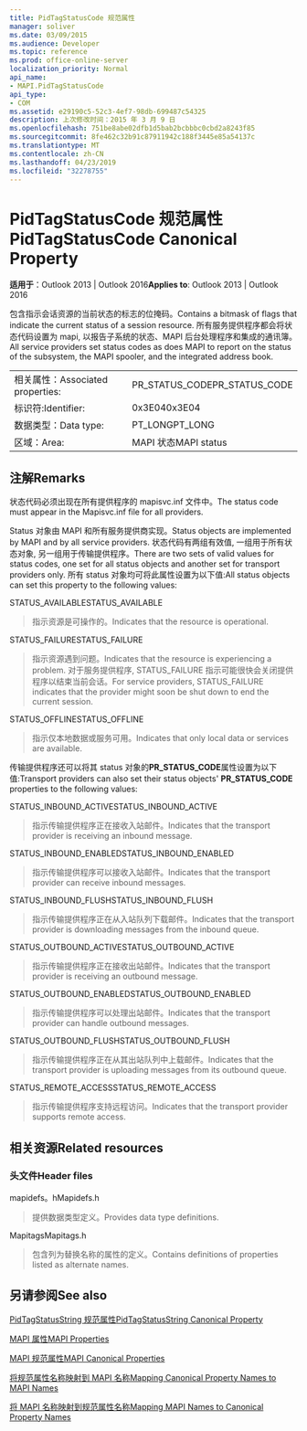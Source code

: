 ```yaml
---
title: PidTagStatusCode 规范属性
manager: soliver
ms.date: 03/09/2015
ms.audience: Developer
ms.topic: reference
ms.prod: office-online-server
localization_priority: Normal
api_name:
- MAPI.PidTagStatusCode
api_type:
- COM
ms.assetid: e29190c5-52c3-4ef7-98db-699487c54325
description: 上次修改时间：2015 年 3 月 9 日
ms.openlocfilehash: 751be8abe02dfb1d5bab2bcbbbc0cbd2a8243f85
ms.sourcegitcommit: 8fe462c32b91c87911942c188f3445e85a54137c
ms.translationtype: MT
ms.contentlocale: zh-CN
ms.lasthandoff: 04/23/2019
ms.locfileid: "32278755"
---
```

# <a name="pidtagstatuscode-canonical-property"></a><span data-ttu-id="8c175-103">PidTagStatusCode 规范属性</span><span class="sxs-lookup"><span data-stu-id="8c175-103">PidTagStatusCode Canonical Property</span></span>

  
  
<span data-ttu-id="8c175-104">**适用于**：Outlook 2013 | Outlook 2016</span><span class="sxs-lookup"><span data-stu-id="8c175-104">**Applies to**: Outlook 2013 | Outlook 2016</span></span> 
  
<span data-ttu-id="8c175-105">包含指示会话资源的当前状态的标志的位掩码。</span><span class="sxs-lookup"><span data-stu-id="8c175-105">Contains a bitmask of flags that indicate the current status of a session resource.</span></span> <span data-ttu-id="8c175-106">所有服务提供程序都会将状态代码设置为 mapi, 以报告子系统的状态、MAPI 后台处理程序和集成的通讯簿。</span><span class="sxs-lookup"><span data-stu-id="8c175-106">All service providers set status codes as does MAPI to report on the status of the subsystem, the MAPI spooler, and the integrated address book.</span></span>
  
|||
|:-----|:-----|
|<span data-ttu-id="8c175-107">相关属性：</span><span class="sxs-lookup"><span data-stu-id="8c175-107">Associated properties:</span></span>  <br/> |<span data-ttu-id="8c175-108">PR_STATUS_CODE</span><span class="sxs-lookup"><span data-stu-id="8c175-108">PR_STATUS_CODE</span></span>  <br/> |
|<span data-ttu-id="8c175-109">标识符:</span><span class="sxs-lookup"><span data-stu-id="8c175-109">Identifier:</span></span>  <br/> |<span data-ttu-id="8c175-110">0x3E04</span><span class="sxs-lookup"><span data-stu-id="8c175-110">0x3E04</span></span>  <br/> |
|<span data-ttu-id="8c175-111">数据类型：</span><span class="sxs-lookup"><span data-stu-id="8c175-111">Data type:</span></span>  <br/> |<span data-ttu-id="8c175-112">PT_LONG</span><span class="sxs-lookup"><span data-stu-id="8c175-112">PT_LONG</span></span>  <br/> |
|<span data-ttu-id="8c175-113">区域：</span><span class="sxs-lookup"><span data-stu-id="8c175-113">Area:</span></span>  <br/> |<span data-ttu-id="8c175-114">MAPI 状态</span><span class="sxs-lookup"><span data-stu-id="8c175-114">MAPI status</span></span>  <br/> |
   
## <a name="remarks"></a><span data-ttu-id="8c175-115">注解</span><span class="sxs-lookup"><span data-stu-id="8c175-115">Remarks</span></span>

<span data-ttu-id="8c175-116">状态代码必须出现在所有提供程序的 mapisvc.inf 文件中。</span><span class="sxs-lookup"><span data-stu-id="8c175-116">The status code must appear in the Mapisvc.inf file for all providers.</span></span> 
  
<span data-ttu-id="8c175-117">Status 对象由 MAPI 和所有服务提供商实现。</span><span class="sxs-lookup"><span data-stu-id="8c175-117">Status objects are implemented by MAPI and by all service providers.</span></span> <span data-ttu-id="8c175-118">状态代码有两组有效值, 一组用于所有状态对象, 另一组用于传输提供程序。</span><span class="sxs-lookup"><span data-stu-id="8c175-118">There are two sets of valid values for status codes, one set for all status objects and another set for transport providers only.</span></span> <span data-ttu-id="8c175-119">所有 status 对象均可将此属性设置为以下值:</span><span class="sxs-lookup"><span data-stu-id="8c175-119">All status objects can set this property to the following values:</span></span>
  
<span data-ttu-id="8c175-120">STATUS_AVAILABLE</span><span class="sxs-lookup"><span data-stu-id="8c175-120">STATUS_AVAILABLE</span></span> 
  
> <span data-ttu-id="8c175-121">指示资源是可操作的。</span><span class="sxs-lookup"><span data-stu-id="8c175-121">Indicates that the resource is operational.</span></span>
    
<span data-ttu-id="8c175-122">STATUS_FAILURE</span><span class="sxs-lookup"><span data-stu-id="8c175-122">STATUS_FAILURE</span></span> 
  
> <span data-ttu-id="8c175-123">指示资源遇到问题。</span><span class="sxs-lookup"><span data-stu-id="8c175-123">Indicates that the resource is experiencing a problem.</span></span> <span data-ttu-id="8c175-124">对于服务提供程序, STATUS_FAILURE 指示可能很快会关闭提供程序以结束当前会话。</span><span class="sxs-lookup"><span data-stu-id="8c175-124">For service providers, STATUS_FAILURE indicates that the provider might soon be shut down to end the current session.</span></span>
    
<span data-ttu-id="8c175-125">STATUS_OFFLINE</span><span class="sxs-lookup"><span data-stu-id="8c175-125">STATUS_OFFLINE</span></span> 
  
> <span data-ttu-id="8c175-126">指示仅本地数据或服务可用。</span><span class="sxs-lookup"><span data-stu-id="8c175-126">Indicates that only local data or services are available.</span></span>
    
<span data-ttu-id="8c175-127">传输提供程序还可以将其 status 对象的**PR_STATUS_CODE**属性设置为以下值:</span><span class="sxs-lookup"><span data-stu-id="8c175-127">Transport providers can also set their status objects' **PR_STATUS_CODE** properties to the following values:</span></span> 
  
<span data-ttu-id="8c175-128">STATUS_INBOUND_ACTIVE</span><span class="sxs-lookup"><span data-stu-id="8c175-128">STATUS_INBOUND_ACTIVE</span></span> 
  
> <span data-ttu-id="8c175-129">指示传输提供程序正在接收入站邮件。</span><span class="sxs-lookup"><span data-stu-id="8c175-129">Indicates that the transport provider is receiving an inbound message.</span></span> 
    
<span data-ttu-id="8c175-130">STATUS_INBOUND_ENABLED</span><span class="sxs-lookup"><span data-stu-id="8c175-130">STATUS_INBOUND_ENABLED</span></span> 
  
> <span data-ttu-id="8c175-131">指示传输提供程序可以接收入站邮件。</span><span class="sxs-lookup"><span data-stu-id="8c175-131">Indicates that the transport provider can receive inbound messages.</span></span>
    
<span data-ttu-id="8c175-132">STATUS_INBOUND_FLUSH</span><span class="sxs-lookup"><span data-stu-id="8c175-132">STATUS_INBOUND_FLUSH</span></span> 
  
> <span data-ttu-id="8c175-133">指示传输提供程序正在从入站队列下载邮件。</span><span class="sxs-lookup"><span data-stu-id="8c175-133">Indicates that the transport provider is downloading messages from the inbound queue.</span></span>
    
<span data-ttu-id="8c175-134">STATUS_OUTBOUND_ACTIVE</span><span class="sxs-lookup"><span data-stu-id="8c175-134">STATUS_OUTBOUND_ACTIVE</span></span> 
  
> <span data-ttu-id="8c175-135">指示传输提供程序正在接收出站邮件。</span><span class="sxs-lookup"><span data-stu-id="8c175-135">Indicates that the transport provider is receiving an outbound message.</span></span> 
    
<span data-ttu-id="8c175-136">STATUS_OUTBOUND_ENABLED</span><span class="sxs-lookup"><span data-stu-id="8c175-136">STATUS_OUTBOUND_ENABLED</span></span> 
  
> <span data-ttu-id="8c175-137">指示传输提供程序可以处理出站邮件。</span><span class="sxs-lookup"><span data-stu-id="8c175-137">Indicates that the transport provider can handle outbound messages.</span></span>
    
<span data-ttu-id="8c175-138">STATUS_OUTBOUND_FLUSH</span><span class="sxs-lookup"><span data-stu-id="8c175-138">STATUS_OUTBOUND_FLUSH</span></span> 
  
> <span data-ttu-id="8c175-139">指示传输提供程序正在从其出站队列中上载邮件。</span><span class="sxs-lookup"><span data-stu-id="8c175-139">Indicates that the transport provider is uploading messages from its outbound queue.</span></span>
    
<span data-ttu-id="8c175-140">STATUS_REMOTE_ACCESS</span><span class="sxs-lookup"><span data-stu-id="8c175-140">STATUS_REMOTE_ACCESS</span></span> 
  
> <span data-ttu-id="8c175-141">指示传输提供程序支持远程访问。</span><span class="sxs-lookup"><span data-stu-id="8c175-141">Indicates that the transport provider supports remote access.</span></span>
    
## <a name="related-resources"></a><span data-ttu-id="8c175-142">相关资源</span><span class="sxs-lookup"><span data-stu-id="8c175-142">Related resources</span></span>

### <a name="header-files"></a><span data-ttu-id="8c175-143">头文件</span><span class="sxs-lookup"><span data-stu-id="8c175-143">Header files</span></span>

<span data-ttu-id="8c175-144">mapidefs。h</span><span class="sxs-lookup"><span data-stu-id="8c175-144">Mapidefs.h</span></span>
  
> <span data-ttu-id="8c175-145">提供数据类型定义。</span><span class="sxs-lookup"><span data-stu-id="8c175-145">Provides data type definitions.</span></span>
    
<span data-ttu-id="8c175-146">Mapitags</span><span class="sxs-lookup"><span data-stu-id="8c175-146">Mapitags.h</span></span>
  
> <span data-ttu-id="8c175-147">包含列为替换名称的属性的定义。</span><span class="sxs-lookup"><span data-stu-id="8c175-147">Contains definitions of properties listed as alternate names.</span></span>
    
## <a name="see-also"></a><span data-ttu-id="8c175-148">另请参阅</span><span class="sxs-lookup"><span data-stu-id="8c175-148">See also</span></span>



[<span data-ttu-id="8c175-149">PidTagStatusString 规范属性</span><span class="sxs-lookup"><span data-stu-id="8c175-149">PidTagStatusString Canonical Property</span></span>](pidtagstatusstring-canonical-property.md)


[<span data-ttu-id="8c175-150">MAPI 属性</span><span class="sxs-lookup"><span data-stu-id="8c175-150">MAPI Properties</span></span>](mapi-properties.md)
  
[<span data-ttu-id="8c175-151">MAPI 规范属性</span><span class="sxs-lookup"><span data-stu-id="8c175-151">MAPI Canonical Properties</span></span>](mapi-canonical-properties.md)
  
[<span data-ttu-id="8c175-152">将规范属性名称映射到 MAPI 名称</span><span class="sxs-lookup"><span data-stu-id="8c175-152">Mapping Canonical Property Names to MAPI Names</span></span>](mapping-canonical-property-names-to-mapi-names.md)
  
[<span data-ttu-id="8c175-153">将 MAPI 名称映射到规范属性名称</span><span class="sxs-lookup"><span data-stu-id="8c175-153">Mapping MAPI Names to Canonical Property Names</span></span>](mapping-mapi-names-to-canonical-property-names.md)

